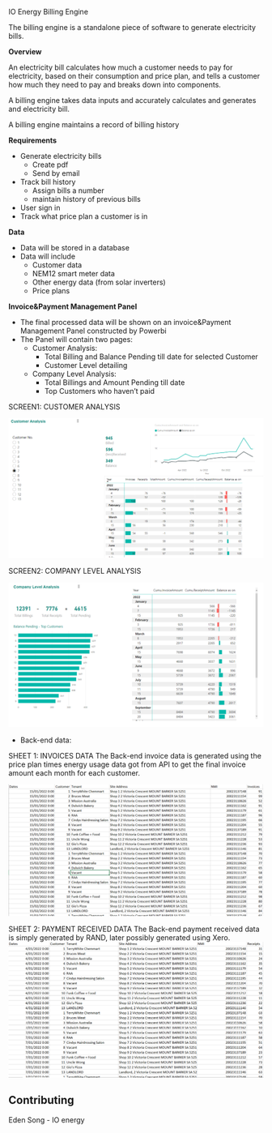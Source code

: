 IO Energy Billing Engine

The billing engine is a standalone piece of software to generate electricity bills.

**Overview**

An electricity bill calculates how much a customer needs to pay for electricity, based on their consumption and price plan, and tells a customer how much they need to pay and breaks down into components.

A billing engine takes data inputs and accurately calculates and generates and electricity bill.

A billing engine maintains a record of billing history

**Requirements**

- Generate electricity bills
    - Create pdf
    - Send by email
- Track bill history
    - Assign bills a number
    - maintain history of previous bills
- User sign in
- Track what price plan a customer is in

**Data**

- Data will be stored in a database
- Data will include
    - Customer data
    - NEM12 smart meter data
    - Other energy data (from solar inverters)
    - Price plans

**Invoice&Payment Management Panel**

- The final processed data will be shown on an invoice&Payment Management Panel constructed by Powerbi
- The Panel will contain two pages:
    - Customer Analysis:
        - Total Billing and Balance Pending till date for selected Customer
        - Customer Level detailing
    - Company Level Analysis:
        - Total Billings and Amount Pending till date
        - Top Customers who haven’t paid

SCREEN1: CUSTOMER ANALYSIS

![SCREEN1.PNG](https://github.com/jiantaos/IO-energy-Billing-engine/blob/main/PowerBI/SCREEN1.PNG)

SCREEN2: COMPANY LEVEL ANALYSIS

![SCREEN2.PNG](https://github.com/jiantaos/IO-energy-Billing-engine/blob/main/PowerBI/SCREEN2.PNG)

- Back-end data:

SHEET 1: INVOICES DATA
The Back-end invoice data is generated using the price plan times energy usage data got from API to get the final invoice amount each month for each customer. 

![INOVICE DATA.PNG](https://github.com/jiantaos/IO-energy-Billing-engine/blob/main/PowerBI/INOVICE%20DATA.PNG)

SHEET 2: PAYMENT RECEIVED DATA 
The Back-end payment received data is simply generated by RAND, later possibly generated using Xero.
![PAYMENT DATA.PNG](https://github.com/jiantaos/IO-energy-Billing-engine/blob/main/PowerBI/PAYMENT%20RECEIVED%20DATA.PNG)



Contributing
----------

Eden Song - IO energy

